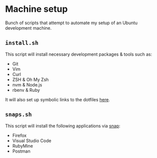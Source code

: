 # Machine setup
Bunch of scripts that attempt to automate my setup of an Ubuntu development machine.

## `install.sh`
This script will install necessary development packages & tools such as:
- Git
- Vim
- Curl
- ZSH & Oh My Zsh
- nvm & Node.js
- rbenv & Ruby

It will also set up symbolic links to the dotfiles [here](https://github.com/sajadtorkamani/dotfiles).

## `snaps.sh`
This script will install the following applications via [snap](https://github.com/sajadtorkamani/dotfiles): 
- Firefox
- Visual Studio Code
- RubyMine
- Postman
